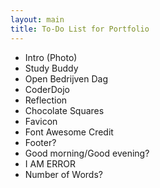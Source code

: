 ```yaml
---
layout: main
title: To-Do List for Portfolio
---
```

* Intro (Photo)
* Study Buddy
* Open Bedrijven Dag
* CoderDojo
* Reflection
* Chocolate Squares
* Favicon
* Font Awesome Credit
* Footer?
* Good morning/Good evening?
* I AM ERROR
* Number of Words?